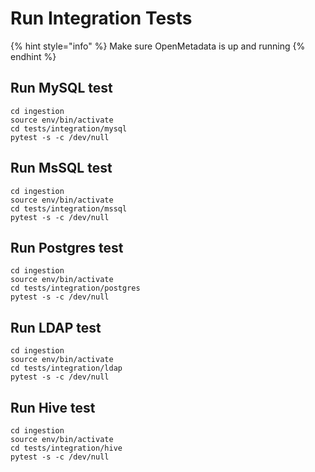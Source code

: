 # Run Integration Tests

{% hint style="info" %}
Make sure OpenMetadata is up and running
{% endhint %}

## Run MySQL test

```text
cd ingestion
source env/bin/activate
cd tests/integration/mysql
pytest -s -c /dev/null
```

## Run MsSQL test

```text
cd ingestion
source env/bin/activate
cd tests/integration/mssql
pytest -s -c /dev/null
```

## Run Postgres test

```text
cd ingestion
source env/bin/activate
cd tests/integration/postgres
pytest -s -c /dev/null
```

## Run LDAP test

```text
cd ingestion
source env/bin/activate
cd tests/integration/ldap
pytest -s -c /dev/null
```

## Run Hive test

```text
cd ingestion
source env/bin/activate
cd tests/integration/hive
pytest -s -c /dev/null
```

